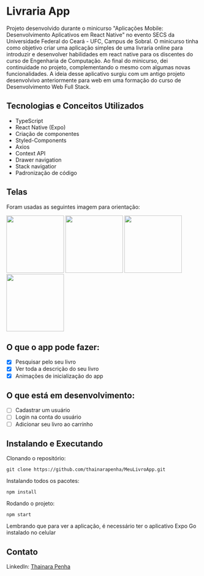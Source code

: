 # Livraria App

Projeto desenvolvido durante o minicurso "Aplicações Mobile: Desenvolvimento Aplicativos em React Native" no evento SECS da Universidade Federal do Ceará - UFC, Campus de Sobral. 
O minicurso tinha como objetivo criar uma aplicação simples de uma livraria online para introduzir e desenvolver habilidades em react native para os discentes do curso de 
Engenharia de Computação. Ao final do minicurso, dei continuidade no projeto, complementando o mesmo com algumas novas funcionalidades. 
A ideia desse aplicativo surgiu com um antigo projeto desenvolvivo anteriormente para web em uma formação do curso de Desenvolvimento Web Full Stack.

## Tecnologias e Conceitos Utilizados
- TypeScript
- React Native (Expo)
- Criação de componentes
- Styled-Components
- Axios
- Context API
- Drawer navigation
- Stack navigatior
- Padronização de código

## Telas
Foram usadas as seguintes imagem para orientação:

<img width="150" src="https://github.com/thainarapenha/MeuLivroApp/assets/43799802/fb5d2ae3-9d03-4467-80ba-9180b9bb81dd"/>
<img width="150" src="https://github.com/thainarapenha/MeuLivroApp/assets/43799802/e7d9f922-6469-4662-9e45-ff069e146347"/>
<img width="150" src="https://github.com/thainarapenha/MeuLivroApp/assets/43799802/b129555b-e8f1-4b1c-923a-4071c03c2de9"/>
<img width="150" src="https://github.com/thainarapenha/MeuLivroApp/assets/43799802/82bfb05b-0d57-446e-9ba6-81dc98c9fd5d"/>

##  O que o app pode fazer:
- [x] Pesquisar pelo seu livro
- [x] Ver toda a descrição do seu livro
- [x] Animações de inicialização do app

##  O que está em desenvolvimento:
- [ ] Cadastrar um usuário
- [ ] Login na conta do usuário
- [ ] Adicionar seu livro ao carrinho

##  Instalando e Executando

Clonando o repositório:

```
git clone https://github.com/thainarapenha/MeuLivroApp.git
```

Instalando todos os pacotes:

```
npm install
```

Rodando o projeto:

```
npm start
```

Lembrando que para ver a aplicação, é necessário ter o aplicativo Expo Go instalado no celular

## Contato
LinkedIn: [Thainara Penha](https://www.linkedin.com/in/thainarapenha/)
